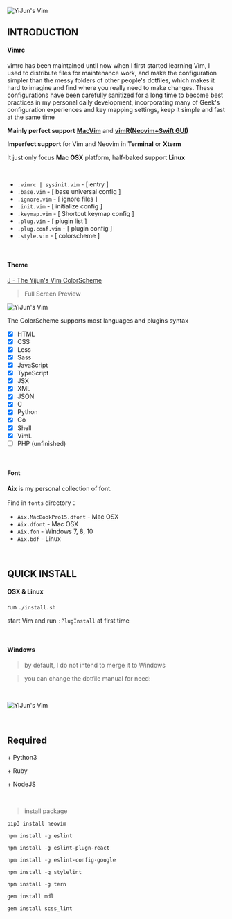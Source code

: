 ![YiJun's Vim](http://7j1zwt.com1.z0.glb.clouddn.com/%E5%B1%8F%E5%B9%95%E5%BF%AB%E7%85%A7%202017-11-08%20%E4%B8%8A%E5%8D%8812.15.59.png)

## INTRODUCTION

#### Vimrc

vimrc has been maintained until now when I first started learning Vim, I used to distribute files for maintenance work, and make the configuration simpler than the messy folders of other people's dotfiles, which makes it hard to imagine and find where you really need to make changes. These configurations have been carefully sanitized for a long time to become best practices in my personal daily development, incorporating many of Geek's configuration experiences and key mapping settings, keep it simple and fast at the same time

**Mainly perfect support** [**MacVim**](https://github.com/macvim-dev/macvim) and [**vimR(Neovim+Swift GUI)**](https://github.com/qvacua/vimr)

**Imperfect support** for Vim and Neovim in **Terminal** or **Xterm**

It just only focus **Mac OSX** platform, half-baked support **Linux**

<br>

* `.vimrc | sysinit.vim`  -  [ entry ]
* `.base.vim` - [ base universal config ]
* `.ignore.vim` - [ ignore files ]
* `.init.vim` - [ initialize config ]
* `.keymap.vim` - [ Shortcut keymap config ]
* `.plug.vim` - [ plugin list ]
* `.plug.conf.vim` - [ plugin config ]
* `.style.vim` - [ colorscheme ]

<br>

#### Theme

[J - The Yijun's Vim ColorScheme](https://github.com/DemonCloud/J)

> Full Screen Preview

![YiJun's Vim](http://7j1zwt.com1.z0.glb.clouddn.com/%E5%B1%8F%E5%B9%95%E5%BF%AB%E7%85%A7%202017-11-05%20%E4%B8%8B%E5%8D%883.21.32.png)

The ColorScheme supports most languages and plugins syntax

- [x] HTML
- [x] CSS
- [x] Less
- [x] Sass
- [x] JavaScript
- [x] TypeScript
- [x] JSX
- [x] XML
- [x] JSON
- [x] C
- [x] Python
- [x] Go
- [x] Shell
- [x] VimL
- [ ] PHP (unfinished)

<br>

#### Font

**Aix** is my personal collection of font.

Find in `fonts` directory：

* `Aix.MacBookPro15.dfont` - Mac OSX
* `Aix.dfont`              - Mac OSX
* `Aix.fon`                - Windows 7, 8, 10
* `Aix.bdf`                - Linux

<br>

## QUICK INSTALL

#### OSX & Linux

run ``./install.sh``

start Vim and run ``:PlugInstall`` at first time

<br>

#### Windows

> by default, I do not intend to merge it to Windows

> you can change the dotfile manual for need:

<br>

![YiJun's Vim](http://7j1zwt.com1.z0.glb.clouddn.com/2017-06-20_081950.png)

<br>

## Required

 \+ Python3

 \+ Ruby

 \+ NodeJS

<br>

> install package

`pip3 install neovim`

`npm install -g eslint`

`npm install -g eslint-plugn-react`

`npm install -g eslint-config-google`

`npm install -g stylelint`

`npm install -g tern`

`gem install mdl`

`gem install scss_lint`
